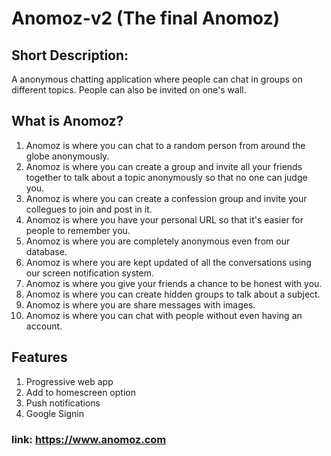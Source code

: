 # Anomoz-v2 (The final Anomoz)

## Short Description:
A anonymous chatting application where people can chat in groups on different topics. People can also be invited on one's wall.

## What is Anomoz?
1) Anomoz is where you can chat to a random person from around the globe anonymously.
2) Anomoz is where you can create a group and invite all your friends together to talk about a topic anonymously so that no one can judge you.
3) Anomoz is where you can create a confession group and invite your collegues to join and post in it.
4) Anomoz is where you have your personal URL so that it's easier for people to remember you.
5) Anomoz is where you are completely anonymous even from our database.
6) Anomoz is where you are kept updated of all the conversations using our screen notification system.
7) Anomoz is where you give your friends a chance to be honest with you.
8) Anomoz is where you can create hidden groups to talk about a subject.
9) Anomoz is where you are share messages with images.
10) Anomoz is where you can chat with people without even having an account.

## Features
1) Progressive web app
2) Add to homescreen option
3) Push notifications
4) Google Signin

### link: https://www.anomoz.com
